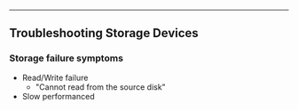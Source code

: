 
---

## Troubleshooting Storage Devices

### Storage failure symptoms

- Read/Write failure
	- "Cannot read from the source disk"
- Slow performanced 